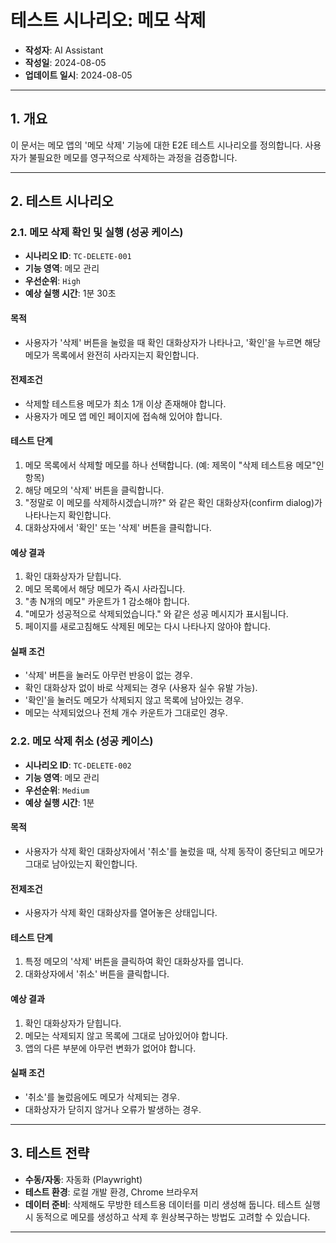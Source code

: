 
# 테스트 시나리오: 메모 삭제

- **작성자**: AI Assistant
- **작성일**: 2024-08-05
- **업데이트 일시**: 2024-08-05

---

## 1. 개요

이 문서는 메모 앱의 '메모 삭제' 기능에 대한 E2E 테스트 시나리오를 정의합니다. 사용자가 불필요한 메모를 영구적으로 삭제하는 과정을 검증합니다.

---

## 2. 테스트 시나리오

### 2.1. 메모 삭제 확인 및 실행 (성공 케이스)

- **시나리오 ID**: `TC-DELETE-001`
- **기능 영역**: 메모 관리
- **우선순위**: `High`
- **예상 실행 시간**: 1분 30초

#### 목적
- 사용자가 '삭제' 버튼을 눌렀을 때 확인 대화상자가 나타나고, '확인'을 누르면 해당 메모가 목록에서 완전히 사라지는지 확인합니다.

#### 전제조건
- 삭제할 테스트용 메모가 최소 1개 이상 존재해야 합니다.
- 사용자가 메모 앱 메인 페이지에 접속해 있어야 합니다.

#### 테스트 단계
1. 메모 목록에서 삭제할 메모를 하나 선택합니다. (예: 제목이 "삭제 테스트용 메모"인 항목)
2. 해당 메모의 '삭제' 버튼을 클릭합니다.
3. "정말로 이 메모를 삭제하시겠습니까?" 와 같은 확인 대화상자(confirm dialog)가 나타나는지 확인합니다.
4. 대화상자에서 '확인' 또는 '삭제' 버튼을 클릭합니다.

#### 예상 결과
1. 확인 대화상자가 닫힙니다.
2. 메모 목록에서 해당 메모가 즉시 사라집니다.
3. "총 N개의 메모" 카운트가 1 감소해야 합니다.
4. "메모가 성공적으로 삭제되었습니다." 와 같은 성공 메시지가 표시됩니다.
5. 페이지를 새로고침해도 삭제된 메모는 다시 나타나지 않아야 합니다.

#### 실패 조건
- '삭제' 버튼을 눌러도 아무런 반응이 없는 경우.
- 확인 대화상자 없이 바로 삭제되는 경우 (사용자 실수 유발 가능).
- '확인'을 눌러도 메모가 삭제되지 않고 목록에 남아있는 경우.
- 메모는 삭제되었으나 전체 개수 카운트가 그대로인 경우.

### 2.2. 메모 삭제 취소 (성공 케이스)

- **시나리오 ID**: `TC-DELETE-002`
- **기능 영역**: 메모 관리
- **우선순위**: `Medium`
- **예상 실행 시간**: 1분

#### 목적
- 사용자가 삭제 확인 대화상자에서 '취소'를 눌렀을 때, 삭제 동작이 중단되고 메모가 그대로 남아있는지 확인합니다.

#### 전제조건
- 사용자가 삭제 확인 대화상자를 열어놓은 상태입니다.

#### 테스트 단계
1. 특정 메모의 '삭제' 버튼을 클릭하여 확인 대화상자를 엽니다.
2. 대화상자에서 '취소' 버튼을 클릭합니다.

#### 예상 결과
1. 확인 대화상자가 닫힙니다.
2. 메모는 삭제되지 않고 목록에 그대로 남아있어야 합니다.
3. 앱의 다른 부분에 아무런 변화가 없어야 합니다.

#### 실패 조건
- '취소'를 눌렀음에도 메모가 삭제되는 경우.
- 대화상자가 닫히지 않거나 오류가 발생하는 경우.

---

## 3. 테스트 전략

- **수동/자동**: 자동화 (Playwright)
- **테스트 환경**: 로컬 개발 환경, Chrome 브라우저
- **데이터 준비**: 삭제해도 무방한 테스트용 데이터를 미리 생성해 둡니다. 테스트 실행 시 동적으로 메모를 생성하고 삭제 후 원상복구하는 방법도 고려할 수 있습니다.

---

